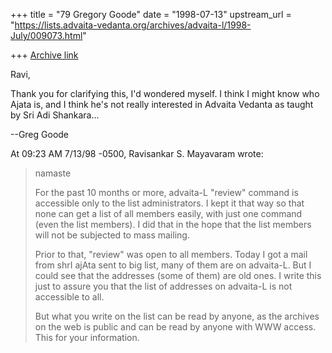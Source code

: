 +++
title = "79 Gregory Goode"
date = "1998-07-13"
upstream_url = "https://lists.advaita-vedanta.org/archives/advaita-l/1998-July/009073.html"

+++
[Archive link](https://lists.advaita-vedanta.org/archives/advaita-l/1998-July/009073.html)

Ravi,

Thank you for clarifying this, I'd wondered myself.  I think I might know
who Ajata is, and I think he's not really interested in Advaita Vedanta as
taught by Sri Adi Shankara...

--Greg Goode

At 09:23 AM 7/13/98 -0500, Ravisankar S. Mayavaram wrote:
>namaste
>
>For the past 10 months or more, advaita-L "review" command is accessible
>only to the list administrators.  I kept it that way so that none can
>get a list of all members easily, with just  one command (even the list
>members). I did that in the hope that the list members will not be
>subjected to mass mailing.
>
>Prior to that, "review" was open to all members. Today I got a mail from
>shrI ajAta sent to big list, many of them are on advaita-L. But I could
>see that the addresses (some of them) are old ones.  I write this just to
>assure you that the list of addresses on advaita-L is not accessible to
>all.
>
>But what you write on the list can be read by anyone, as the archives on
>the web is public and can be read by anyone with WWW access. This for your
>information.


